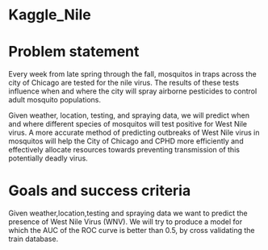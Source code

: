 # Kaggle_Nile

# Problem statement

Every week from late spring through the fall, mosquitos in traps across the city of Chicago are tested for the nile virus. The results of these tests influence when and where the city will spray airborne pesticides to control adult mosquito populations.

Given weather, location, testing, and spraying data, we will predict when and where different species of mosquitos will test positive for West Nile virus. A more accurate method of predicting outbreaks of West Nile virus in mosquitos will help the City of Chicago and CPHD more efficiently and effectively allocate resources towards preventing transmission of this potentially deadly virus. 

# Goals and success criteria

Given weather,location,testing and spraying data we want to predict the presence of West Nile Virus (WNV).
We will try to produce a model for which the AUC of the ROC curve is better than 0.5, by cross validating the train database.

